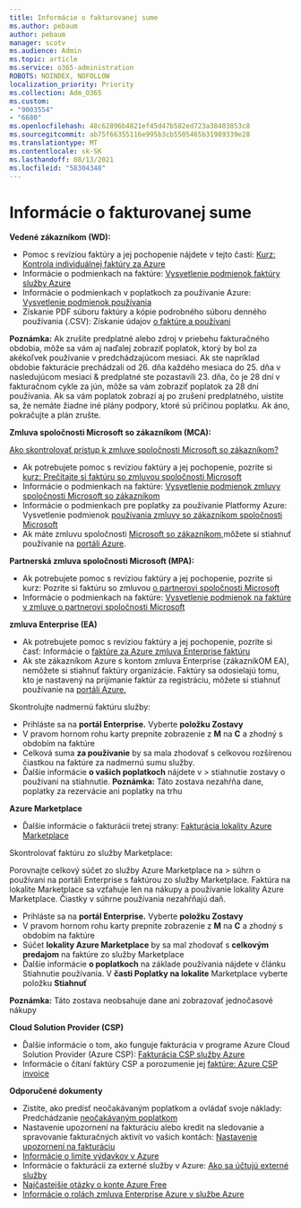 ```yaml
---
title: Informácie o fakturovanej sume
ms.author: pebaum
author: pebaum
manager: scotv
ms.audience: Admin
ms.topic: article
ms.service: o365-administration
ROBOTS: NOINDEX, NOFOLLOW
localization_priority: Priority
ms.collection: Adm_O365
ms.custom:
- "9003554"
- "6680"
ms.openlocfilehash: 48c62896b4821ef45d47b582ed723a38403853c8
ms.sourcegitcommit: ab75f66355116e995b3cb5505465b31989339e28
ms.translationtype: MT
ms.contentlocale: sk-SK
ms.lasthandoff: 08/13/2021
ms.locfileid: "58304348"
---
```

# <a name="understand-billing-amount"></a>Informácie o fakturovanej sume

**Vedené zákazníkom (WD):**

- Pomoc s revíziou faktúry a jej pochopenie nájdete v tejto časti: [Kurz: Kontrola individuálnej faktúry za Azure](https://docs.microsoft.com/azure/cost-management-billing/understand/review-individual-bill?WT.mc_id=Portal-Microsoft_Azure_Support)
- Informácie o podmienkach na faktúre: [Vysvetlenie podmienok faktúry služby Azure](https://docs.microsoft.com/azure/cost-management-billing/understand/understand-invoice?WT.mc_id=Portal-Microsoft_Azure_Support)
- Informácie o podmienkach v poplatkoch za používanie Azure: [Vysvetlenie podmienok používania](https://docs.microsoft.com/azure/cost-management-billing/understand/understand-usage?WT.mc_id=Portal-Microsoft_Azure_Support)
- Získanie PDF súboru faktúry a kópie podrobného súboru denného používania (.CSV): Získanie údajov [o faktúre a používaní](https://docs.microsoft.com/azure/billing/billing-download-azure-invoice-daily-usage-date?WT.mc_id=Portal-Microsoft_Azure_Support)

**Poznámka:** Ak zrušíte predplatné alebo zdroj v priebehu fakturačného obdobia, môže sa vám aj naďalej zobraziť poplatok, ktorý by bol za akékoľvek používanie v predchádzajúcom mesiaci. Ak ste napríklad obdobie fakturácie prechádzali od 26. dňa každého mesiaca do 25. dňa v nasledujúcom mesiaci & predplatné ste pozastavili 23. dňa, čo je 28 dní v fakturačnom cykle za jún, môže sa vám zobraziť poplatok za 28 dní používania. Ak sa vám poplatok zobrazí aj po zrušení predplatného, uistite sa, že nemáte žiadne iné plány podpory, ktoré sú príčinou poplatku. Ak áno, pokračujte a plán zrušte.

**Zmluva spoločnosti Microsoft so zákazníkom (MCA):**

[Ako skontrolovať prístup k zmluve spoločnosti Microsoft so zákazníkom?](https://docs.microsoft.com/azure/cost-management-billing/manage/download-azure-invoice-daily-usage-date?WT.mc_id=Portal-Microsoft_Azure_Support#check-access-to-a-microsoft-customer-agreement)

- Ak potrebujete pomoc s revíziou faktúry a jej pochopenie, pozrite si [kurz: Prečítajte si faktúru so zmluvou spoločnosti Microsoft](https://docs.microsoft.com/azure/cost-management-billing/understand/review-customer-agreement-bill?WT.mc_id=Portal-Microsoft_Azure_Support)
- Informácie o podmienkach na faktúre: [Vysvetlenie podmienok zmluvy spoločnosti Microsoft so zákazníkom](https://docs.microsoft.com/azure/cost-management-billing/understand/mca-understand-your-invoice?WT.mc_id=Portal-Microsoft_Azure_Support)
- Informácie o podmienkach pre poplatky za používanie Platformy Azure: Vysvetlenie podmienok [používania zmluvy so zákazníkom spoločnosti Microsoft](https://docs.microsoft.com/azure/cost-management-billing/understand/mca-understand-your-usage?WT.mc_id=Portal-Microsoft_Azure_Support)
- Ak máte zmluvu spoločnosti [Microsoft so zákazníkom,](https://docs.microsoft.com/azure/cost-management-billing/manage/download-azure-invoice-daily-usage-date?WT.mc_id=Portal-Microsoft_Azure_Support#check-access-to-a-microsoft-customer-agreement)môžete si stiahnuť používanie na [portáli Azure](https://portal.azure.com/).

**Partnerská zmluva spoločnosti Microsoft (MPA):**

- Ak potrebujete pomoc s revíziou faktúry a jej pochopenie, pozrite si kurz: Pozrite si faktúru so zmluvou [o partnerovi spoločnosti Microsoft](https://docs.microsoft.com/azure/cost-management-billing/understand/review-partner-agreement-bill?WT.mc_id=Portal-Microsoft_Azure_Support)
- Informácie o podmienkach na faktúre: [Vysvetlenie podmienok na faktúre v zmluve o partnerovi spoločnosti Microsoft](https://docs.microsoft.com/azure/cost-management-billing/understand/mpa-invoice-terms?WT.mc_id=Portal-Microsoft_Azure_Support)

**zmluva Enterprise (EA)**

- Ak potrebujete pomoc s revíziou faktúry a jej pochopenie, pozrite si časť: Informácie o [faktúre za Azure zmluva Enterprise faktúru](https://docs.microsoft.com/azure/cost-management-billing/understand/review-enterprise-agreement-bill?WT.mc_id=Portal-Microsoft_Azure_Support)
- Ak ste zákazníkom Azure s kontom zmluva Enterprise (zákazníkOM EA), nemôžete si stiahnuť faktúry organizácie. Faktúry sa odosielajú tomu, kto je nastavený na prijímanie faktúr za registráciu, môžete si stiahnuť používanie na [portáli Azure.](https://portal.azure.com/)

Skontrolujte nadmernú faktúru služby:

- Prihláste sa na **portál Enterprise.** Vyberte **položku Zostavy**
- V pravom hornom rohu karty prepnite zobrazenie z **M** na **C** a zhodný s obdobím na faktúre
- Celková suma **za používanie** by sa mala zhodovať s celkovou rozšírenou čiastkou na faktúre za nadmernú sumu služby. 
- Ďalšie informácie **o vašich poplatkoch** nájdete v > stiahnutie zostavy o používaní na stiahnutie. **Poznámka:** Táto zostava nezahŕňa dane, poplatky za rezervácie ani poplatky na trhu

**Azure Marketplace**

- Ďalšie informácie o fakturácii tretej strany: [Fakturácia lokality Azure Marketplace](https://docs.microsoft.com/azure/billing/billing-understand-your-azure-marketplace-charges?WT.mc_id=Portal-Microsoft_Azure_Support)

Skontrolovať faktúru zo služby Marketplace:

Porovnajte celkový súčet zo služby Azure Marketplace na > súhrn o používaní na portáli Enterprise s faktúrou zo služby Marketplace. Faktúra na lokalite Marketplace sa vzťahuje len na nákupy a používanie lokality Azure Marketplace. Čiastky v súhrne používania nezahŕňajú daň.

- Prihláste sa na **portál Enterprise.** Vyberte **položku Zostavy**
- V pravom hornom rohu karty prepnite zobrazenie z **M** na **C** a zhodný s obdobím na faktúre
- Súčet **lokality Azure Marketplace** by sa mal zhodovať s **celkovým predajom** na faktúre zo služby Marketplace
- Ďalšie informácie **o poplatkoch** na základe používania nájdete v článku Stiahnutie používania. V **časti Poplatky na lokalite** Marketplace vyberte položku **Stiahnuť** 

**Poznámka:** Táto zostava neobsahuje dane ani zobrazovať jednočasové nákupy

**Cloud Solution Provider (CSP)**

- Ďalšie informácie o tom, ako funguje fakturácia v programe Azure Cloud Solution Provider (Azure CSP): [Fakturácia CSP služby Azure](https://docs.microsoft.com/azure/cloud-solution-provider/billing/azure-csp-billing-overview?WT.mc_id=Portal-Microsoft_Azure_Support)
- Informácie o čítaní faktúry CSP a porozumenie jej [faktúre: Azure CSP invoice](https://docs.microsoft.com/azure/cloud-solution-provider/billing/azure-csp-invoice?WT.mc_id=Portal-Microsoft_Azure_Support)

**Odporučené dokumenty**

- Zistite, ako predísť neočakávaným poplatkom a ovládať svoje náklady: Predchádzanie [neočakávaným poplatkom](https://docs.microsoft.com/azure/cost-management-billing/manage/getting-started?WT.mc_id=Portal-Microsoft_Azure_Support)
- Nastavenie upozornení na fakturáciu alebo kredit na sledovanie a spravovanie fakturačných aktivít vo vašich kontách: [Nastavenie upozornení na fakturáciu](https://docs.microsoft.com/azure/cost-management-billing/costs/cost-mgt-alerts-monitor-usage-spending?WT.mc_id=Portal-Microsoft_Azure_Support)
- [Informácie o limite výdavkov v Azure](https://docs.microsoft.com/azure/cost-management-billing/manage/spending-limit?WT.mc_id=Portal-Microsoft_Azure_Support)
- Informácie o fakturácii za externé služby v Azure: [Ako sa účtujú externé služby](https://docs.microsoft.com/azure/cost-management-billing/understand/understand-azure-marketplace-charges?WT.mc_id=Portal-Microsoft_Azure_Support)
- [Najčastejšie otázky o konte Azure Free](https://azure.microsoft.com/free/free-account-faq/)
- [Informácie o rolách zmluva Enterprise Azure v službe Azure](https://docs.microsoft.com/azure/cost-management-billing/manage/understand-ea-roles?WT.mc_id=Portal-Microsoft_Azure_Support)